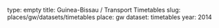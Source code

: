 type: empty
title: Guinea-Bissau / Transport Timetables
slug: places/gw/datasets/timetables
place: gw
dataset: timetables
year: 2014
